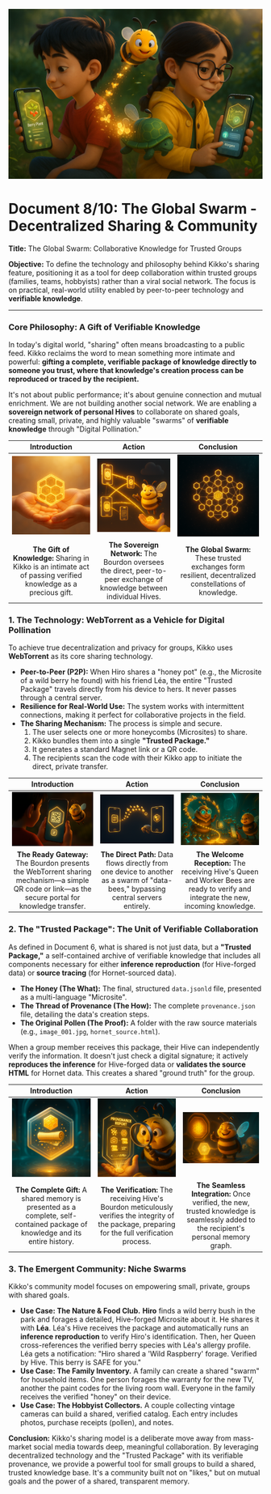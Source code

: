 <p align="center">
  <img src="illustrations/doc08_banner.png" alt="A wide, cinematic banner image for the decentralized sharing document, rendered in a 3D animation movie style. The scene shows two children, Hiro (boy, red t-shirt) and Léa (girl, glasses, yellow raincoat), sitting back-to-back in a garden. They each hold a smartphone. A swarm of golden 'data-bees' is shown flying directly from Hiro's phone to Léa's. Hiro's phone screen shows a 'Microsite' for a berry plant, while Léa's screen shows her Hive receiving and verifying it for allergens. The plump Bourdon character floats between them, proudly overseeing this 'Digital Pollination'. The image conveys a sense of trusted, private, peer-to-peer collaboration.">
</p>

# Document 8/10: The Global Swarm - Decentralized Sharing & Community

**Title:** The Global Swarm: Collaborative Knowledge for Trusted Groups

**Objective:** To define the technology and philosophy behind Kikko's sharing feature, positioning it as a tool for deep collaboration within trusted groups (families, teams, hobbyists) rather than a viral social network. The focus is on practical, real-world utility enabled by peer-to-peer technology and **verifiable knowledge**.

---

### **Core Philosophy: A Gift of Verifiable Knowledge**

In today's digital world, "sharing" often means broadcasting to a public feed. Kikko reclaims the word to mean something more intimate and powerful: **gifting a complete, verifiable package of knowledge directly to someone you trust, where that knowledge's creation process can be reproduced or traced by the recipient.**

It's not about public performance; it's about genuine connection and mutual enrichment. We are not building another social network. We are enabling a **sovereign network of personal Hives** to collaborate on shared goals, creating small, private, and highly valuable "swarms" of **verifiable knowledge** through "Digital Pollination."

| Introduction | Action | Conclusion |
| :---: | :---: | :---: |
| <img src="illustrations/sharing_concept_intro.png" alt="Cinematic 3D render, animation movie style. A stylized, glowing golden honeycomb cell (representing a verified memory, capable of inference reproduction) is gently passed from one translucent, cupped human hand to another, symbolizing a gift of knowledge and trust. The background is soft and warm."> | <img src="illustrations/sharing_concept_action.png" alt="Cinematic 3D render, animation movie style. The plump Bourdon, with a proud, almost regal expression, floats amidst a small cluster of interconnected glowing phone icons (individual Hives). He gestures with a knowing smirk as streams of golden light (verified Trusted Packages) flow directly between them, bypassing a distant, dark, central cloud server."> | <img src="illustrations/sharing_concept_conclusion.png" alt="Cinematic 3D render, animation movie style. A vibrant, intricate constellation forms in a dark space, made entirely of interconnected, glowing hexagonal nodes (personal Hives). This constellation is small and intimate, yet powerful, representing a trusted, decentralized community built on shared verified truth."> |
| **The Gift of Knowledge:** Sharing in Kikko is an intimate act of passing verified knowledge as a precious gift. | **The Sovereign Network:** The Bourdon oversees the direct, peer-to-peer exchange of knowledge between individual Hives. | **The Global Swarm:** These trusted exchanges form resilient, decentralized constellations of knowledge. |

### **1. The Technology: WebTorrent as a Vehicle for Digital Pollination**

To achieve true decentralization and privacy for groups, Kikko uses **WebTorrent** as its core sharing technology.

*   **Peer-to-Peer (P2P):** When Hiro shares a "honey pot" (e.g., the Microsite of a wild berry he found) with his friend Léa, the entire "Trusted Package" travels directly from his device to hers. It never passes through a central server.
*   **Resilience for Real-World Use:** The system works with intermittent connections, making it perfect for collaborative projects in the field.
*   **The Sharing Mechanism:** The process is simple and secure.
    1.  The user selects one or more honeycombs (Microsites) to share.
    2.  Kikko bundles them into a single **"Trusted Package."**
    3.  It generates a standard Magnet link or a QR code.
    4.  The recipients scan the code with their Kikko app to initiate the direct, private transfer.

| Introduction | Action | Conclusion |
| :---: | :---: | :---: |
| <img src="illustrations/wt_tech_intro.png" alt="Cinematic 3D render, animation movie style. A glowing hexagonal UI element on Hiro's phone displays a simplified QR code icon, pulsing with readiness to transmit a Trusted Package. The Bourdon hovers beside it, his expression conveying casual confidence in the tech."> | <img src="illustrations/wt_tech_action.png" alt="Cinematic 3D render, animation movie style. Two glowing smartphone icons (Hiro's and Léa's) are shown in a dark, abstract digital space. A vibrant stream of golden data-bees (the full Trusted Package) flows directly from one phone to the other, illustrating the direct P2P transfer."> | <img src="illustrations/wt_tech_conclusion.png" alt="Cinematic 3D render, animation movie style. Inside the recipient's Hive (Léa's), the AI Queen gracefully receives the incoming stream of data-bees. Her Worker Bees are already buzzing around her, preparing to verify the new knowledge by reproducing the inference process. The Bourdon watches approvingly."> |
| **The Ready Gateway:** The Bourdon presents the WebTorrent sharing mechanism—a simple QR code or link—as the secure portal for knowledge transfer. | **The Direct Path:** Data flows directly from one device to another as a swarm of "data-bees," bypassing central servers entirely. | **The Welcome Reception:** The receiving Hive's Queen and Worker Bees are ready to verify and integrate the new, incoming knowledge. |

### **2. The "Trusted Package": The Unit of Verifiable Collaboration**

As defined in Document 6, what is shared is not just data, but a **"Trusted Package,"** a self-contained archive of verifiable knowledge that includes all components necessary for either **inference reproduction** (for Hive-forged data) or **source tracing** (for Hornet-sourced data).

*   **The Honey (The What):** The final, structured `data.jsonld` file, presented as a multi-language "Microsite".
*   **The Thread of Provenance (The How):** The complete `provenance.json` file, detailing the data's creation steps.
*   **The Original Pollen (The Proof):** A folder with the raw source materials (e.g., `image_001.jpg`, `hornet_source.html`).

When a group member receives this package, their Hive can independently verify the information. It doesn't just check a digital signature; it actively **reproduces the inference** for Hive-forged data or **validates the source HTML** for Hornet data. This creates a shared "ground truth" for the group.

| Introduction | Action | Conclusion |
| :---: | :---: | :---: |
| <img src="illustrations/trusted_package_intro.png" alt="Cinematic 3D render, animation movie style. A single, transparent hexagonal 'Trusted Package' floats in the Hive. Inside, visible layers show a golden honeycomb cell (Microsite data), a rolled parchment (provenance scroll), and scattered pollen particles (raw files)."> | <img src="illustrations/trusted_package_action.png" alt="Cinematic 3D render, animation movie style. The receiving Hive's Bourdon (on Léa's phone) is shown with a comical, oversized holographic magnifying glass, intently inspecting the 'Thread of Provenance' scroll from an incoming package from Hiro, preparing for inference reproduction."> | <img src="illustrations/trusted_package_conclusion.png" alt="Cinematic 3D render, animation movie style. The newly verified honeycomb cell from the package seamlessly integrates into Léa's Hive library, glowing brightly. The Bourdon looks satisfied, giving a thumbs-up."> |
| **The Complete Gift:** A shared memory is presented as a complete, self-contained package of knowledge and its entire history. | **The Verification:** The receiving Hive's Bourdon meticulously verifies the integrity of the package, preparing for the full verification process. | **The Seamless Integration:** Once verified, the new, trusted knowledge is seamlessly added to the recipient's personal memory graph. |

### **3. The Emergent Community: Niche Swarms**

Kikko's community model focuses on empowering small, private, groups with shared goals.

*   **Use Case: The Nature & Food Club.** **Hiro** finds a wild berry bush in the park and forages a detailed, Hive-forged Microsite about it. He shares it with **Léa**. Léa's Hive receives the package and automatically runs an **inference reproduction** to verify Hiro's identification. Then, her Queen cross-references the verified berry species with Léa's allergy profile. Léa gets a notification: "Hiro shared a 'Wild Raspberry' forage. Verified by Hive. This berry is SAFE for you."
*   **Use Case: The Family Inventory.** A family can create a shared "swarm" for household items. One person forages the warranty for the new TV, another the paint codes for the living room wall. Everyone in the family receives the verified "honey" on their device.
*   **Use Case: The Hobbyist Collectors.** A couple collecting vintage cameras can build a shared, verified catalog. Each entry includes photos, purchase receipts (pollen), and notes.

**Conclusion:**
Kikko's sharing model is a deliberate move away from mass-market social media towards deep, meaningful collaboration. By leveraging decentralized technology and the "Trusted Package" with its verifiable provenance, we provide a powerful tool for small groups to build a shared, trusted knowledge base. It's a community built not on "likes," but on mutual goals and the power of a shared, transparent memory.